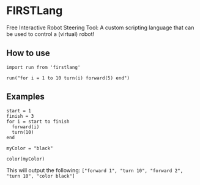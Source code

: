 # FIRSTLang
Free Interactive Robot Steering Tool: A custom scripting language that can be used to control a (virtual) robot!

## How to use
```
import run from 'firstlang'

run("for i = 1 to 10 turn(i) forward(5) end")
```

## Examples
```
start = 1
finish = 3
for i = start to finish
  forward(i)
  turn(10)
end

myColor = "black"

color(myColor)
```

This will output the following:
`["forward 1", "turn 10", "forward 2", "turn 10", "color black"]`
